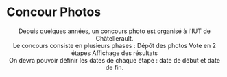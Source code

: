 # Concour Photos

<p align=center>Depuis quelques années, un concours photo est organisé à l'IUT de Châtellerault.<br> 
Le concours consiste en plusieurs phases : Dépôt des photos Vote en 2 étapes Affichage des résultats<br>
On devra pouvoir définir les dates de chaque étape : date de début et date de fin. </p>

